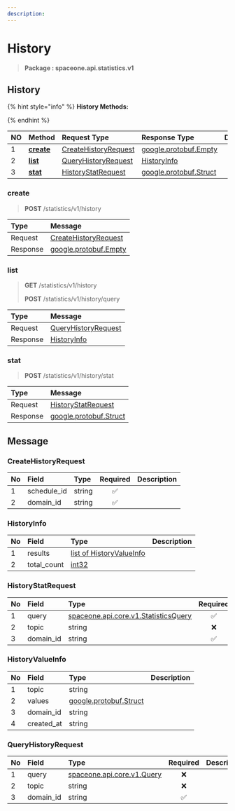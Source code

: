 ```yaml
---
description:  
---
```

# History

>  **Package : spaceone.api.statistics.v1**

## History

{% hint style="info" %}
**History Methods:**

{%  endhint %}


| NO |  Method | Request Type | Response Type | Description |
| :--- | :--- | :--- | :--- | :--- |
| 1 | [**create**](history.md#create)|   [CreateHistoryRequest](history.md#createhistoryrequest) |  [google.protobuf.Empty](https://github.com/protocolbuffers/protobuf/blob/master/src/google/protobuf/empty.proto)|  |
| 2 | [**list**](history.md#list)|   [QueryHistoryRequest](history.md#queryhistoryrequest) |   [HistoryInfo](history.md#historyinfo) |  |
| 3 | [**stat**](history.md#stat)|   [HistoryStatRequest](history.md#historystatrequest) |  [google.protobuf.Struct](https://github.com/protocolbuffers/protobuf/blob/master/src/google/protobuf/struct.proto)|  | 
 

 
### create
> **POST** /statistics/v1/history
>


| Type | Message |
| :--- | :--- |
| Request | [CreateHistoryRequest](history.md#createhistoryrequest) |
| Response | [google.protobuf.Empty](https://github.com/protocolbuffers/protobuf/blob/master/src/google/protobuf/empty.proto) |
 
 

 
### list
> **GET** /statistics/v1/history
>
> **POST** /statistics/v1/history/query



| Type | Message |
| :--- | :--- |
| Request | [QueryHistoryRequest](history.md#queryhistoryrequest) |
| Response |  [HistoryInfo](history.md#historyinfo)  |
 
 

 
### stat
> **POST** /statistics/v1/history/stat
>


| Type | Message |
| :--- | :--- |
| Request | [HistoryStatRequest](history.md#historystatrequest) |
| Response | [google.protobuf.Struct](https://github.com/protocolbuffers/protobuf/blob/master/src/google/protobuf/struct.proto) |


## 

## Message

### CreateHistoryRequest
| No | Field | Type | Required | Description |
| :--- | :--- | :--- | :---: | :--- |
| 1 | schedule_id |string|✅| |
| 2 | domain_id |string|✅| |

### HistoryInfo
| No | Field | Type |  Description |
| :--- | :--- | :--- | :--- |
| 1 | results |[list of HistoryValueInfo](history.md#historyvalueinfo) | |
| 2 | total_count |[int32](https://github.com/protocolbuffers/protobuf/blob/master/src/google/protobuf/type.proto) | |

### HistoryStatRequest
| No | Field | Type | Required | Description |
| :--- | :--- | :--- | :---: | :--- |
| 1 | query |[spaceone.api.core.v1.StatisticsQuery](https://spaceone-dev.gitbook.io/api-reference/common-v1/statistics-query)|✅| |
| 2 | topic |string|❌| |
| 3 | domain_id |string|✅| |

### HistoryValueInfo
| No | Field | Type |  Description |
| :--- | :--- | :--- | :--- |
| 1 | topic |string | |
| 2 | values |[google.protobuf.Struct](https://github.com/protocolbuffers/protobuf/blob/master/src/google/protobuf/struct.proto) | |
| 3 | domain_id |string | |
| 4 | created_at |string | |

### QueryHistoryRequest
| No | Field | Type | Required | Description |
| :--- | :--- | :--- | :---: | :--- |
| 1 | query |[spaceone.api.core.v1.Query](https://spaceone-dev.gitbook.io/api-reference/common-v1/search-query)|❌| |
| 2 | topic |string|❌| |
| 3 | domain_id |string|✅| |
